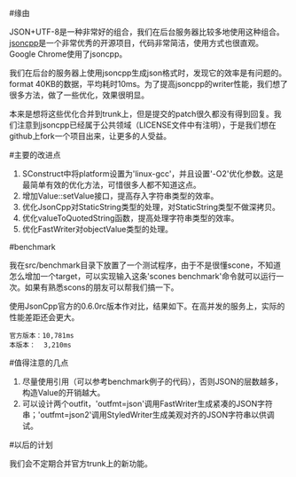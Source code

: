 #缘由

JSON+UTF-8是一种非常好的组合，我们在后台服务器比较多地使用这种组合。[jsoncpp](http://jsoncpp.sourceforge.net/)是一个非常优秀的开源项目，代码非常简洁，使用方式也很直观。Google Chrome使用了jsoncpp。 

我们在后台的服务器上使用jsoncpp生成json格式时，发现它的效率是有问题的。format 40KB的数据，平均耗时10ms。为了提高jsoncpp的writer性能，我们想了很多方法，做了一些优化，效果很明显。

本来是想将这些优化合并到trunk上，但是提交的patch很久都没有得到回复。我们注意到jsoncpp已经属于公共领域（LICENSE文件中有注明），于是我们想在github上fork一个项目出来，让更多的人受益。

#主要的改进点

1. SConstruct中将platform设置为'linux-gcc'，并且设置'-O2'优化参数。这是最简单有效的优化方法，可惜很多人都不知道这点。
2. 增加Value::setValue接口，提高存入字符串类型的效率。
3. 优化JsonCpp对StaticString类型的处理，对StaticString类型不做深拷贝。
4. 优化valueToQuotedString函数，提高处理字符串类型的效率。
5. 优化FastWriter对objectValue类型的处理。

#benchmark

我在src/benchmark目录下放置了一个测试程序，由于不是很懂scone，不知道怎么增加一个target，可以实现输入这条'scones benchmark'命令就可以运行一次。如果有熟悉scons的朋友可以帮我们搞一下。

使用JsonCpp官方的0.6.0rc版本作对比，结果如下。在高并发的服务上，实际的性能差距还会更大。

```
官方版本：10,781ms
本版本：  3,210ms
```

#值得注意的几点

1. 尽量使用引用（可以参考benchmark例子的代码），否则JSON的层数越多，构造Value的开销越大。
2. 可以设计两个outfit，'outfmt=json'调用FastWriter生成紧凑的JSON字符串；'outfmt=json2'调用StyledWriter生成美观对齐的JSON字符串以供调试。

#以后的计划

我们会不定期合并官方trunk上的新功能。
